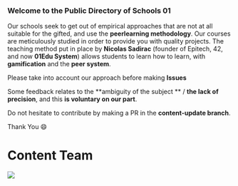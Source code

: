 ### Welcome to the Public Directory of Schools 01

Our schools seek to get out of empirical approaches that are not at all suitable for the gifted, and use the **peerlearning methodology**. Our courses are meticulously studied in order to provide you with quality projects. The teaching method put in place by **Nicolas Sadirac** (founder of Epitech, 42, and now **01Edu System**) allows students to learn how to learn, with **gamification** and the **peer system**.

Please take into account our approach before making **Issues**

Some feedback relates to the **ambiguity of the subject ** / **the lack of precision**, and this **is voluntary on our part**.

Do not hesitate to contribute by making a PR in the **content-update branch**.

Thank You :smile:
# Content Team

![](https://www.01talent.com/wp-content/uploads/2021/10/01Talent-Vert-Blanc.png.webp)

